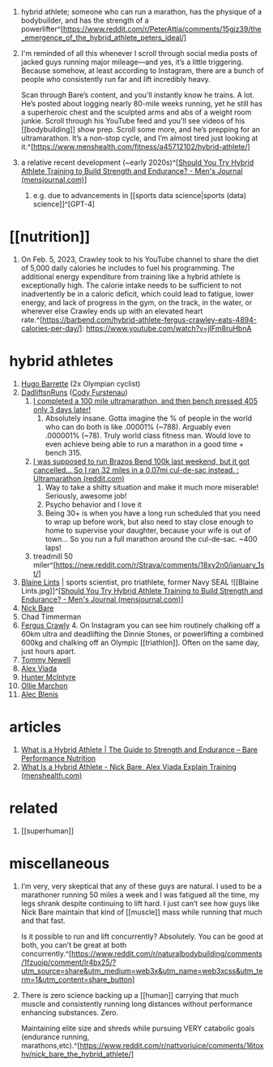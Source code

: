 1. hybrid athlete; someone who can run a marathon, has the physique of a bodybuilder, and has the strength of a powerlifter^[https://www.reddit.com/r/PeterAttia/comments/15gjz39/the_emergence_of_the_hybrid_athlete_peters_ideal/]
2. I'm reminded of all this whenever I scroll through social media posts of jacked guys running major mileage—and yes, it’s a little triggering. Because somehow, at least according to Instagram, there are a bunch of people who consistently run far and lift incredibly heavy.
   
   Scan through Bare’s content, and you’ll instantly know he trains. A lot. He’s posted about logging nearly 80-mile weeks running, yet he still has a superheroic chest and the sculpted arms and abs of a weight room junkie. Scroll through his YouTube feed and you'll see videos of his [[bodybuilding]] show prep. Scroll some more, and he’s prepping for an ultramarathon. It’s a non-stop cycle, and I’m almost tired just looking at it.^[https://www.menshealth.com/fitness/a45712102/hybrid-athlete/]
3. a relative recent development (~early 2020s)^[[Should You Try Hybrid Athlete Training to Build Strength and Endurance? - Men's Journal (mensjournal.com)](https://www.mensjournal.com/health-fitness/hybrid-athlete-training)]
	1. e.g. due to advancements in [[sports data science|sports (data) science]]^[GPT-4]

# [[nutrition]]
1. On Feb. 5, 2023, Crawley took to his YouTube channel to share the diet of 5,000 daily calories he includes to fuel his programming. The additional energy expenditure from training like a hybrid athlete is exceptionally high. The calorie intake needs to be sufficient to not inadvertently be in a caloric deficit, which could lead to fatigue, lower energy, and lack of progress in the gym, on the track, in the water, or wherever else Crawley ends up with an elevated heart rate.^[https://barbend.com/hybrid-athlete-fergus-crawley-eats-4894-calories-per-day/]: https://www.youtube.com/watch?v=jIFm8ruHbnA

# hybrid athletes
1. [Hugo Barrette](https://www.instagram.com/hugebarrette/) (2x Olympian cyclist)
2. [DadliftsnRuns](https://new.reddit.com/user/DadliftsnRuns/) ([Cody Furstenau](https://www.instagram.com/dadliftn/?hl=en))
	1. [I completed a 100 mile ultramarathon, and then bench pressed 405 only 3 days later!](https://new.reddit.com/r/GYM/comments/1alzzrm/i_completed_a_100_mile_ultramarathon_and_then/)
		1. Absolutely insane. Gotta imagine the % of people in the world who can do both is like .00001% (~788). Arguably even .000001% (~78). Truly world class fitness man. Would love to even achieve being able to run a marathon in a good time + bench 315.
	2. [I was supposed to run Brazos Bend 100k last weekend, but it got cancelled... So I ran 32 miles in a 0.07mi cul-de-sac instead. : Ultramarathon (reddit.com)](https://new.reddit.com/r/Ultramarathon/comments/18domkk/i_was_supposed_to_run_brazos_bend_100k_last/)
		1. Way to take a shitty situation and make it much more miserable! Seriously, awesome job!
		2. Psycho behavior and I love it
		3. Being 30+ is when you have a long run scheduled that you need to wrap up before work, but also need to stay close enough to home to supervise your daughter, because your wife is out of town... So you run a full marathon around the cul-de-sac. ~400 laps!
	4. treadmill 50 miler^[https://new.reddit.com/r/Strava/comments/18xy2n0/january_1st/]
2. [Blaine Lints](https://www.instagram.com/blainekets/?hl=en) | sports scientist, pro triathlete, former Navy SEAL
   ![[Blaine Lints.jpg]]^[[Should You Try Hybrid Athlete Training to Build Strength and Endurance? - Men's Journal (mensjournal.com)](https://www.mensjournal.com/health-fitness/hybrid-athlete-training)]
4. [Nick Bare](https://www.instagram.com/nickbarefitness/?hl=en)
5. Chad Timmerman
6. [Fergus Crawly](https://www.instagram.com/ferguscrawley/?hl=en)
	4. On Instagram you can see him routinely chalking off a 60km ultra and deadlifting the Dinnie Stones, or powerlifting a combined 600kg and chalking off an Olympic [[triathlon]]. Often on the same day, just hours apart.
7. [Tommy Newell](https://www.instagram.com/tommynewell/)
8. [Alex Viada](https://www.instagram.com/alex.viada/?hl=en)
9. [Hunter McIntyre](https://www.instagram.com/huntthesheriff/)
10. [Ollie Marchon](https://www.instagram.com/olliemarchon/)
11. [Alec Blenis](https://www.instagram.com/alecblenis/)

# articles
1. [What is a Hybrid Athlete | The Guide to Strength and Endurance – Bare Performance Nutrition](https://www.bareperformancenutrition.com/blogs/content/what-is-a-hybrid-athlete-the-full-guide-to-strength-endurance)
2. [What Is a Hybrid Athlete - Nick Bare, Alex Viada Explain Training (menshealth.com)](https://www.menshealth.com/fitness/a45712102/hybrid-athlete/)

# related
1. [[superhuman]]

# miscellaneous
1. I’m very, very skeptical that any of these guys are natural. I used to be a marathoner running 50 miles a week and I was fatigued all the time, my legs shrank despite continuing to lift hard. I just can’t see how guys like Nick Bare maintain that kind of [[muscle]] mass while running that much and that fast.
   
   Is it possible to run and lift concurrently? Absolutely. You can be good at both, you can’t be great at both concurrently.^[https://www.reddit.com/r/naturalbodybuilding/comments/1fzuoip/comment/lr4bx25/?utm_source=share&utm_medium=web3x&utm_name=web3xcss&utm_term=1&utm_content=share_button]
2. There is zero science backing up a [[human]] carrying that much muscle and consistently running long distances without performance enhancing substances. Zero.
   
   Maintaining elite size and shreds while pursuing VERY catabolic goals (endurance running, marathons,etc).^[https://www.reddit.com/r/nattyorjuice/comments/16toxhv/nick_bare_the_hybrid_athlete/]